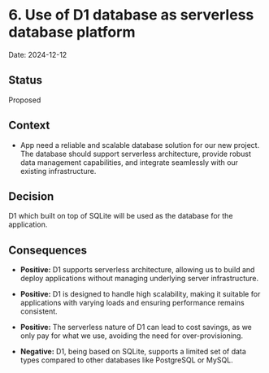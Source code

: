 # 6. Use of D1 database as serverless database platform

Date: 2024-12-12

## Status

Proposed

## Context

- App need a reliable and scalable database solution for our new project. The database should support serverless architecture, provide robust data management capabilities, and integrate seamlessly with our existing infrastructure.

## Decision

D1 which built on top of SQLite will be used as the database for the application.

## Consequences

- **Positive:** D1 supports serverless architecture, allowing us to build and deploy applications without managing underlying server infrastructure.
- **Positive:** D1 is designed to handle high scalability, making it suitable for applications with varying loads and ensuring performance remains consistent.
- **Positive:** The serverless nature of D1 can lead to cost savings, as we only pay for what we use, avoiding the need for over-provisioning.

- **Negative:** D1, being based on SQLite, supports a limited set of data types compared to other databases like PostgreSQL or MySQL.
